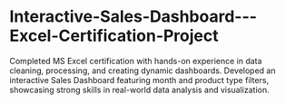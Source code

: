 # Interactive-Sales-Dashboard---Excel-Certification-Project
Completed MS Excel certification with hands-on experience in data cleaning, processing, and creating dynamic dashboards. Developed an interactive Sales Dashboard featuring month and product type filters, showcasing strong skills in real-world data analysis and visualization.
